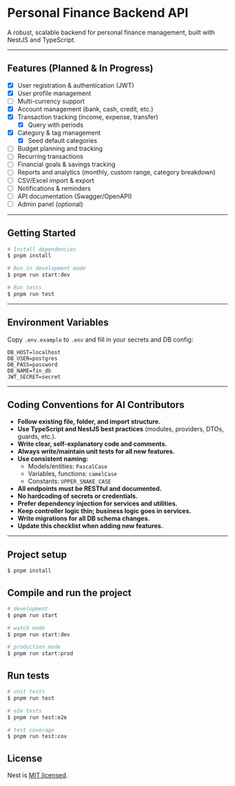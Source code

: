 # Personal Finance Backend API

A robust, scalable backend for personal finance management, built with NestJS and TypeScript.

---

## Features (Planned & In Progress)

- [x] User registration & authentication (JWT)
- [x] User profile management
- [ ] Multi-currency support
- [x] Account management (bank, cash, credit, etc.)
- [x] Transaction tracking (income, expense, transfer)
  - [x] Query with periods
- [x] Category & tag management
  - [x] Seed default categories
- [ ] Budget planning and tracking
- [ ] Recurring transactions
- [ ] Financial goals & savings tracking
- [ ] Reports and analytics (monthly, custom range, category breakdown)
- [ ] CSV/Excel import & export
- [ ] Notifications & reminders
- [ ] API documentation (Swagger/OpenAPI)
- [ ] Admin panel (optional)

---

## Getting Started

```bash
# Install dependencies
$ pnpm install

# Run in development mode
$ pnpm run start:dev

# Run tests
$ pnpm run test
```

---

## Environment Variables

Copy `.env.example` to `.env` and fill in your secrets and DB config:

```env
DB_HOST=localhost
DB_USER=postgres
DB_PASS=password
DB_NAME=fin_db
JWT_SECRET=secret
```

---

## Coding Conventions for AI Contributors

- **Follow existing file, folder, and import structure.**
- **Use TypeScript and NestJS best practices** (modules, providers, DTOs, guards, etc.).
- **Write clear, self-explanatory code and comments.**
- **Always write/maintain unit tests for all new features.**
- **Use consistent naming:**
  - Models/entities: `PascalCase`
  - Variables, functions: `camelCase`
  - Constants: `UPPER_SNAKE_CASE`
- **All endpoints must be RESTful and documented.**
- **No hardcoding of secrets or credentials.**
- **Prefer dependency injection for services and utilities.**
- **Keep controller logic thin; business logic goes in services.**
- **Write migrations for all DB schema changes.**
- **Update this checklist when adding new features.**

---

## Project setup

```bash
$ pnpm install
```

## Compile and run the project

```bash
# development
$ pnpm run start

# watch mode
$ pnpm run start:dev

# production mode
$ pnpm run start:prod
```

## Run tests

```bash
# unit tests
$ pnpm run test

# e2e tests
$ pnpm run test:e2e

# test coverage
$ pnpm run test:cov
```

## License

Nest is [MIT licensed](https://github.com/nestjs/nest/blob/master/LICENSE).
